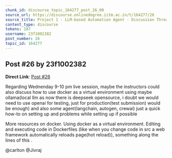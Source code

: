 ```yaml
---
chunk_id: discourse_topic_164277_post_26_00
source_url: https://discourse.onlinedegree.iitm.ac.in/t/164277/26
source_title: Project 1 - LLM-based Automation Agent - Discussion Thread [TDS Jan 2025]
content_type: discourse
tokens: 187
username: 23f1002382
post_number: 26
topic_id: 164277
---
```


## Post #26 by 23f1002382

**Direct Link**: [Post #26](https://discourse.onlinedegree.iitm.ac.in/t/164277/26)

Regarding Wednenday 9-10 pm live session, maybe the instructors could also discuss how to use docker as a virtual environment using maybe ollama(local llm as now there is deepseek opensource, i doubt we would need to use openai for testing, just for production(test submission) would be enough) and also some agent(langchain, autogen, crewai) just a quick how-to on setting up and problems while setting up if possible

More resources on docker. Using docker as a virtual environment. Editing and executing code in Dockerfiles (like when you change code in src a web framework automatically reloads page(hot reload)), something along the lines of this .

@carlton @Jivraj

